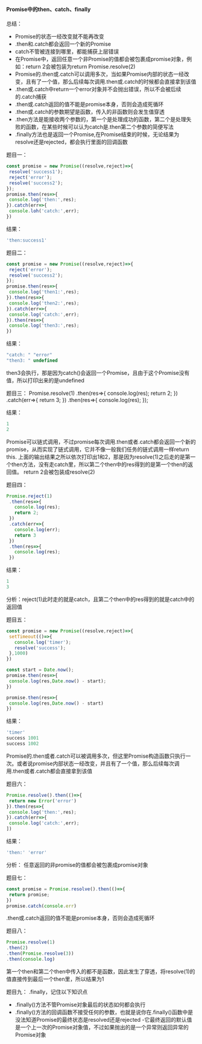 #### Promise中的then、catch、finally
 总结：
 - Promise的状态一经改变就不能再改变
 - .then和.catch都会返回一个新的Promise
 - catch不管被连接到哪里，都能捕获上层错误
 - 在Promise中，返回任意一个非Promise的值都会被包裹成promise对象，例如：return 2会被包装为return Promise.resolve(2)
 - Promise的.then或.catch可以调用多次，当如果Promise内部的状态一经改变，且有了一个值，那么后续每次调用.then或.catch的时候都会直接拿到该值
 - .then或.catch中return一个error对象并不会抛出错误，所以不会被后续的.catch捕获
 - .then或.catch返回的值不能是promise本身，否则会造成死循环
 - .then或.catch的参数期望是函数，传入的非函数则会发生值穿透
 - .then方法是能接收两个参数的，第一个是处理成功的函数，第二个是处理失败的函数，在某些时候可以认为catch是.then第二个参数的简便写法
 - .finally方法也是返回一个Promise,在Promise结束的时候，无论结果为resolve还是rejected，都会执行里面的回调函数
 
 题目一：
 ```javascript
 const promise = new Promise((resolve,reject)=>{
  resolve('success1');
  reject('error');
  resolve('success2');
 });
 promise.then(res=>{
  console.log('then:',res);
 }).catch(err=>{
  console.loh('catch:',err);
 })
 ```
 
 结果：
 ```javascript
 'then:success1'
 ```
 
 题目二：
 ```javascript
 const promise = new Promise((resolve,reject)=>{
  reject('error');
  resolve('success2');
 });
 promise.then(res=>{
  console.log('then1:',res);
 }).then(res=>{
  console.log('then2:',res);
 }).catch(err=>{
  console.log('catch:',err);
 }).then(res=>{
  console.log('then3:',res);
 })
 ```
 
 结果：
 ```javascript
 "catch: " "error"
"then3: " undefined
 ```
 
 then3会执行，那是因为catch()会返回一个Promise，且由于这个Promise没有值，所以打印出来的是undefined
 
 题目三：
 Promise.resolve(1)
 .then(res=>{
  console.log(res);
  return 2;
 })
 .catch(err=>{
  return 3;
 })
 .then(res=>{
  console.log(res);
 });
 
 结果：
 ```javascript
 1
 2
 ```
 Promise可以链式调用，不过promise每次调用.then或者.catch都会返回一个新的promise，从而实现了链式调用，它并不像一般我们任务的链式调用一样return this.
 上面的输出结果之所以依次打印出1和2，那是因为resolve(1)之后走的是第一个then方法，没有走catch里，所以第二个then中的res得到的是第一个then的返回值。
 return 2会被包装成resolve(2)
 
 题目四：
 ```javascript
 Promise.reject(1)
  .then(res=>{
    console.log(res);
    return 2;
  })
  .catch(err=>{
    console.log(err);
    return 3
  })
  .then(res=>{
    console.log(res);
  })
 ```
 结果：
 ```javascript
 1
 3
 ```
 分析：reject(1)此时走的就是catch，且第二个then中的res得到的就是catch中的返回值
 
 题目五：
 ```javascript
 const promise = new Promise((resolve,reject)=>{
  setTimeout(()=>{
    console.log('timer');
    resolve('success');
  },1000)
 })
 
 const start = Date.now();
 promise.then(res=>{
  console.log(res,Date.now() - start);
 })
 
 promise.then(res=>{
  console.log(res,Date.now() - start)
 })
 ```
 
 结果：
 ```javascript
 'timer'
 success 1001
 success 1002
 ```
 
 Promise的.then或者.catch可以被调用多次，但这里Promise构造函数只执行一次。或者说promise内部状态一经改变，并且有了一个值，那么后续每次调用.then或者.catch都会直接拿到该值
 
 题目六：
 ```javascript
 Promise.resolve().then(()=>{
  return new Error('error')
 }).then(res=>{
  console.log('then:',res);
 }).catch(err=>{
  console.log('catch:',err);
 ])
 ```
 
 结果：
 ```javascript
 'then:' 'error'
 ```
 
 分析：
 任意返回的非promise的值都会被包裹成promise对象
 
 题目七：
 ```javascript
 const promise = Promise.resolve().then(()=>{
  return promise;
 })
 promise.catch(console.err)
 ```
 
 .then或.catch返回的值不能是promise本身，否则会造成死循环
 
 题目八：
 ```javascript
 Promise.resolve(1)
 .then(2)
 .then(Promise.resolve(3))
 .then(console.log)
 ```
 第一个then和第二个then中传入的都不是函数，因此发生了穿透，将resolve(1)的值直接传到最后一个then里，所以结果为1
 
 题目九：
 .finally，记住以下知识点
 - .finally()方法不管Promise对象最后的状态如何都会执行
 - .finally()方法的回调函数不接受任何的参数，也就是说你在.finally()函数中是没法知道Promise的最终状态是resolved还是rejected
 -它最终返回的默认值是一个上一次的Promise对象值，不过如果抛出的是一个异常则返回异常的Promise对象
 
 
 
 
